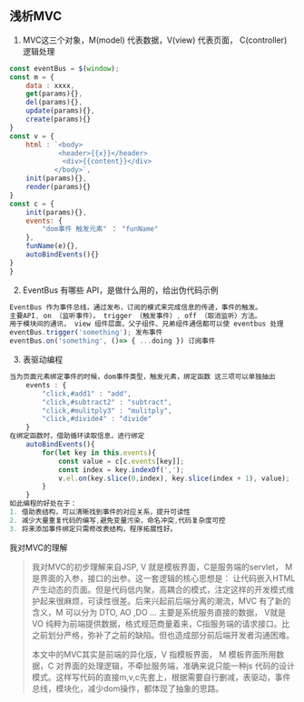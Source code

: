 ## 浅析MVC

1. MVC这三个对象，M(model) 代表数据，V(view) 代表页面， C(controller) 逻辑处理

```javascript
const eventBus = $(window);
const m = {
    data : xxxx,
    get(params){},
    del(params){},
    update(params){},
    create(params){}
}
const v = {
    html : `<body>
			<header>{{x}}</header>
			 <div>{{content}}</div>
		   </body>`,
    init(params){},
    render(params){}
}
const c = {
    init(params){},
    events: {
    	"dom事件 触发元素" ： "funName"
	},
	funName(e){},
    autoBindEvents(){}
}
}
```

2. EventBus 有哪些 API，是做什么用的，给出伪代码示例

``` javascript
EventBus 作为事件总线，通过发布，订阅的模式来完成信息的传递，事件的触发。
主要API, on （监听事件）， trigger （触发事件）, off （取消监听）方法。
用于模块间的通讯， view 组件层面，父子组件、兄弟组件通信都可以使 eventbus 处理
eventBus.trigger('something'); 发布事件
eventBus.on('something', ()=> { ...doing }) 订阅事件
```

3. 表驱动编程

```javascript
当为页面元素绑定事件的时候，dom事件类型，触发元素，绑定函数 这三项可以单独抽出
    events : {
        "click,#add1" : "add",
        "click,#subtract2" : "subtract",
        "click,#mulitply3" : "mulitply",
        "click,#divide4" : "divide"
    }
在绑定函数时，借助循环读取信息，进行绑定
	autoBindEvents(){
        for(let key in this.events){
            const value = c[c.events[key]];
            const index = key.indexOf(',');
            v.el.on(key.slice(0,index), key.slice(index + 1), value);
        }
    }
如此编程的好处在于：
1. 借助表结构，可以清晰找到事件的对应关系，提升可读性
2. 减少大量重复代码的编写,避免变量污染，命名冲突,代码复杂度可控
3. 将来添加事件绑定只需修改表结构，程序拓展性好。
```



我对MVC的理解

> 我对MVC的初步理解来自JSP, V 就是模板界面，C是服务端的servlet， M是界面的入参，接口的出参。这一套逻辑的核心思想是： 让代码嵌入HTML产生动态的页面。但是代码低内聚，高耦合的模式，注定这样的开发模式维护起来很麻烦，可读性很差。后来兴起前后端分离的潮流，MVC 有了新的含义，M 可以分为 DTO, AO ,DO ... 主要是系统服务直接的数据， V就是VO 纯粹为前端提供数据，格式规范商量着来，C指服务端的请求接口。比之前划分严格，弥补了之前的缺陷。但也造成部分前后端开发者沟通困难。
>
> 本文中的MVC其实是前端的异化版，V 指模板界面， M 模板界面所用数据，C 对界面的处理逻辑，不牵扯服务端，准确来说只能一种js 代码的设计模式。这样写代码的直接m,v,c先套上，根据需要自行删减，表驱动，事件总线，模块化，减少dom操作，都体现了抽象的思路。

